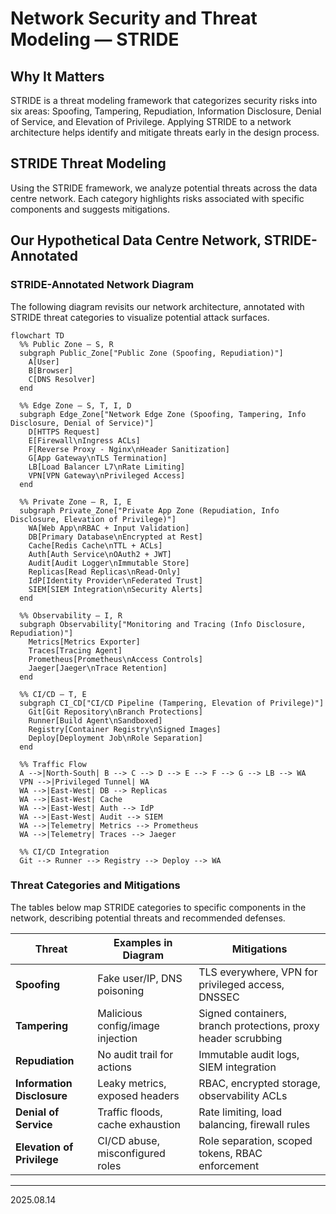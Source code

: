 # Network Security and Threat Modeling — STRIDE  

## Why It Matters

STRIDE is a threat modeling framework that categorizes security risks into six areas: Spoofing, Tampering, Repudiation, Information Disclosure, Denial of Service, and Elevation of Privilege. Applying STRIDE to a network architecture helps identify and mitigate threats early in the design process.

## STRIDE Threat Modeling

Using the STRIDE framework, we analyze potential threats across the data centre network. Each category highlights risks associated with specific components and suggests mitigations.

## Our Hypothetical Data Centre Network, STRIDE-Annotated

### STRIDE-Annotated Network Diagram

The following diagram revisits our network architecture, annotated with STRIDE threat categories to visualize potential attack surfaces.

<!-- ALT: STRIDE-annotated network diagram showing same data center topology with threat categories mapped to zones: Public Zone marked for Spoofing and Repudiation threats; Network Edge Zone labeled for Spoofing, Tampering, Information Disclosure, and Denial of Service; Private App Zone identified for Repudiation, Information Disclosure, and Elevation of Privilege; Monitoring zone marked for Information Disclosure and Repudiation; CI/CD Pipeline labeled for Tampering and Elevation of Privilege threats. Same traffic flow patterns with security annotations on each component. -->  
```mermaid
flowchart TD
  %% Public Zone — S, R
  subgraph Public_Zone["Public Zone (Spoofing, Repudiation)"]
    A[User]
    B[Browser]
    C[DNS Resolver]
  end

  %% Edge Zone — S, T, I, D
  subgraph Edge_Zone["Network Edge Zone (Spoofing, Tampering, Info Disclosure, Denial of Service)"]
    D[HTTPS Request]
    E[Firewall\nIngress ACLs]
    F[Reverse Proxy - Nginx\nHeader Sanitization]
    G[App Gateway\nTLS Termination]
    LB[Load Balancer L7\nRate Limiting]
    VPN[VPN Gateway\nPrivileged Access]
  end

  %% Private Zone — R, I, E
  subgraph Private_Zone["Private App Zone (Repudiation, Info Disclosure, Elevation of Privilege)"]
    WA[Web App\nRBAC + Input Validation]
    DB[Primary Database\nEncrypted at Rest]
    Cache[Redis Cache\nTTL + ACLs]
    Auth[Auth Service\nOAuth2 + JWT]
    Audit[Audit Logger\nImmutable Store]
    Replicas[Read Replicas\nRead-Only]
    IdP[Identity Provider\nFederated Trust]
    SIEM[SIEM Integration\nSecurity Alerts]
  end

  %% Observability — I, R
  subgraph Observability["Monitoring and Tracing (Info Disclosure, Repudiation)"]
    Metrics[Metrics Exporter]
    Traces[Tracing Agent]
    Prometheus[Prometheus\nAccess Controls]
    Jaeger[Jaeger\nTrace Retention]
  end

  %% CI/CD — T, E
  subgraph CI_CD["CI/CD Pipeline (Tampering, Elevation of Privilege)"]
    Git[Git Repository\nBranch Protections]
    Runner[Build Agent\nSandboxed]
    Registry[Container Registry\nSigned Images]
    Deploy[Deployment Job\nRole Separation]
  end

  %% Traffic Flow
  A -->|North-South| B --> C --> D --> E --> F --> G --> LB --> WA
  VPN -->|Privileged Tunnel| WA
  WA -->|East-West| DB --> Replicas
  WA -->|East-West| Cache
  WA -->|East-West| Auth --> IdP
  WA -->|East-West| Audit --> SIEM
  WA -->|Telemetry| Metrics --> Prometheus
  WA -->|Telemetry| Traces --> Jaeger

  %% CI/CD Integration
  Git --> Runner --> Registry --> Deploy --> WA
```

### Threat Categories and Mitigations

The tables below map STRIDE categories to specific components in the network, describing potential threats and recommended defenses.


| Threat                     | Examples in Diagram              | Mitigations                                                   |
| ---------------------------- | ---------------------------------- | --------------------------------------------------------------- |
| **Spoofing**               | Fake user/IP, DNS poisoning      | TLS everywhere, VPN for privileged access, DNSSEC             |
| **Tampering**              | Malicious config/image injection | Signed containers, branch protections, proxy header scrubbing |
| **Repudiation**            | No audit trail for actions       | Immutable audit logs, SIEM integration                        |
| **Information Disclosure** | Leaky metrics, exposed headers   | RBAC, encrypted storage, observability ACLs                   |
| **Denial of Service**      | Traffic floods, cache exhaustion | Rate limiting, load balancing, firewall rules                 |
| **Elevation of Privilege** | CI/CD abuse, misconfigured roles | Role separation, scoped tokens, RBAC enforcement              |

---
2025.08.14
